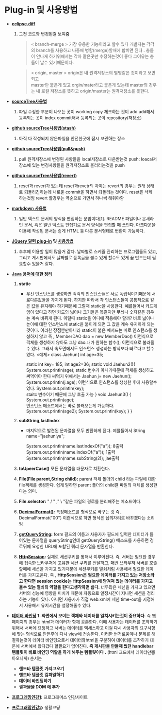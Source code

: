 Plug-in 및 사용방법
===

*  **[eclipse.diff](http://mainia.tistory.com/1273)**
    1. 그전 코드와 변경된걸 보여줌
        > < branch-merge >
가장 유용한 기능이라고 할수 있다
개발자는 각각의 branch를 사용하고 나중에 병함(merge)할때에 합치면 된다 . 충돌이 안나게 하기위해서는 각자 맡은곳만 수정하는것이 좋다 그이유는 충돌이 날수 있기때문이다.

        >< origin, master >
origin은 내 원격저장소의 별명같은 것이라고 보면 되고  
master만  붙은게 있고 orgin/mater라고 붙은게 있는데 master의 경우는 내 로컬 저장소를 뜻하고 origin/master는 원격저장소를 뜻한다.


* **[sourceTree사용법](https://www.evernote.com/shard/s3/sh/128acb97-d3c5-4eda-aa1b-c71ecd2f3a15/54a14ebd5d4ce7507bf78e5af640d0e9)**
  1. 파일 수정한 부분이 나오는 곳이 working copy 체크하는 것이 add  add해서 등록되는 곳이 index  commit해서 등록되는 곳이 repository(저장소)
* **[github sourceTree사용법(stash)](https://opentutorials.org/course/1492/8121)**
  1. 아직 다 작성되지 않은파일을 안전한곳에 잠시 보관하는 장소

* **[github sourceTree사용법(pull&push)](https://opentutorials.org/course/1492/8117)**
  1. pull 원격저장소에 변경된 사항들을 local저장소로 다운받는것
push: loacal저장소에 있는 변경사항들을 원격저장소로 올리리는것을 push

* **[github sourceTree사용법(revert)](https://opentutorials.org/course/1492/8044)**
  1. reset과 revert가 있는데 reset과revetr의 차이는 revert의 경우는 원래 상태로 되돌리긴하는데 새로운 commit을 하면서 되돌리는 것이다. reset은 삭제 하는것임
revert 할경우는 역순으로 가면서 하나씩 해줘야함

* **[markdown 사용법](https://www.evernote.com/shard/s3/sh/128acb97-d3c5-4eda-aa1b-c71ecd2f3a15/54a14ebd5d4ce7507bf78e5af640d0e9)**
  1. 일반 텍스트 문서의 양식을 편집하는 문법이다[1]. README 파일이나 온새라인 문서, 혹은 일반 텍스트 편집기로 문서 양식을 편집할 때 쓰인다. 마크다운을 이용해 작성된 문서는 쉽게 HTML 등 다른 문서형태로 변환이 가능하다.
* **[JQuery 달력  plug-in](https://translate.google.co.kr/translate?hl=ko&sl=en&u=https://www.jqueryscript.net/tags.php%3F/Calendar/&prev=search) 및 [사용방법](http://iwbtbitj.tistory.com/98)**
  1. 추후에 이용할 일이 많을거 같다. 날짜별로 스케쥴 관리하는 프로그램들도 있고, 그리고 게시판에서도 날짜별로 등록글을 볼수 있게 할수도 있게 끔 만드는데 필요할수 있을거 같다.
* **[Java  용어에 대한 정리 ](http://rockdrumy.tistory.com/214)**
  1. **static**
      * 우선 인스턴스를 생성하면 각각의 인스턴스들은 서로 독립적이기때문에 서로다른값들을 가지게 된다. 하지만 따라서 각 인스턴스들이 공통적으로 같은 값을 유지해야 하기때문에 그럴때 static을 사용한다.
      예를들어서 카드게임이 있다고 하면 카드의 넓이나 크기들은 똑같지만 무늬나 숫자같은 경우는 계속 바뀌게 된다. 이럴때  static을 어디에 적용해야 할까? 바로 넓이나 높이에 대한 인스턴스에 static을 붙이게 되면  그 값을 계속 유지하게 되는 것이다.  이러한 장점뿐만아니라 static이 붙은 메서드는 따로 인스턴스를 생성하지 않고  즉 , MemberDAO dao = new MemberDao() 이런식으로 객체를 생성하지 않아도 그냥 dao.내가 원하는 함수(); 이런식으로 불러올수 있다.
      그래서 속도면에서도  인스턴스 생성하는 방식보다 빠르다고 할수 있다.
<예제>
        class Jaehun{
        int age=35;

        static int key= 185;
        int age2=36;
        static void Jaehun2(){
        System.out.println(age);
        static 변수가 아니기때문에 객체를 생성하고 써먹어야 한다 써먹기 위해서는
        Jaehun j= new Jaehun();
        System.out.println(j.age);
        이런식으로 인스턴스를 생성한 후에 사용할수 있다.
        System.out.println(key);  
        staitc 변수이기 때문에 그냥 호출 가능
        }
        void Jaehun3() {
        System.out.println(age);  
        인스턴스 메소드에서는 바로 불러오는게 가능하다.
        System.out.println(age2);
        System.out.println(key);
        	}
        }
  2. **subString,lastIndex**
      *  마지막으로 발견된 문자열을 모두 반환하게 된다. 예를들어서
            String name="jaehuniya";

            System.out.println(name.lastIndexOf("a"));  8출력
            System.out.println(name.indexOf("a"));  1출력
            System.out.println(name.subString(2));  jae출력

  3. **toUpeerCase()** 모든 문자열을 대문자로 치환한다.
  4. **File(File parent,String child):** parent 객체 폴더의 child 라는 파일에 대한 file객체를 생성한다. 쉽게 말하면 parent 폴더의 child랄 파일의 객체를 생성한다는 의미.
  5. **File.selector:** " / " ," \ "같은 파일의 경로를 분리해주는 메소드이다.
  6. **[DecimalFormat()](http://javafactory.tistory.com/1225):** 특정메소드를  형식으로 바꾸는 것 즉, DecimalFormat("00") 이런식으로 하면 형식은 십의자리로 바꾸겠다는 소리임
  7. **[getQueryString](https://way2java.com/servlets/request-getquerystring-method-example-servlets/):** form 필드의 이름과 사용자가 필드에 입력한 데이터가 들어있는 문자열을 queryString인데 getQueryString() 메소드를 사용하면 경로뒤에 요청한 URL에 포함된 쿼리 문자열을 반환한다.
  8. **[HttpSession](http://genesis8.tistory.com/220):** 실제로 세션쿠키를 통해서 이루어진다. 즉, 서버는 필요한 경우에 접속한 브라우저에 고유한 세션 쿠키를 전달하고, 매번 브라우저 서버를 호출할때에 세션을 가지고 있기때문에 세션쿠키를 열쇠처럼 사용해서 필요한 데이터를 가지고온다. 즉 , **HttpSession은 필요한 데이터를 가지고 있는 저장소라고 한다면 session cookie는 HttpSession에 담겨져 있는 데이터를 가지고 올수 있는 열쇠의 역할을 한다고생각하면 쉽다.** 너무많은 세션을 가지고 있으면 서버의 성능에 영향을 미치기 때문에 자동으로 일정시간이 지나면 세션을 정리하는 기능이 있다. 아니면 사용자가 직접 web.xml에 세션 time-out을 지정해서 사용해서 유지시간을 설정해줄수 있다.

* **[데이터 바인딩](https://m.blog.naver.com/PostView.nhn?blogId=yjkang23&logNo=80040165420&proxyReferer=https%3A%2F%2Fwww.google.co.kr%2F)**
    **1. 화면에서 보이는 객체와 데이터를 일치시키는것이 중요하다.**
  즉 웹페이지의 경우는 html과 데이터가 함께 공존한다. 이때 사용자는 데이터를 조작하기 위해서 서버에 요청하고 서버는 데이터를 엑세스하고 이걸 다시 사용자의 요구사항에 맞는 형식으로 만든후에 다시 view에 전송한다. 이러한 번거로움이나 문제를 해결하는것이 데이터 바인딩으로서 데이터와html을 구분하여 데이터를 조작하기 대문에 서버에서 왔다갔다 할필요가 없어진다. **즉 게시판을 만들때 썼던 handlebar 템플릿이 바로 바인딩 역할을 하게 해주는 템플릿이다 .** (html 크드에서 데이터만뽑아오니까)
  순서는
  * **핸드바 템플릿 가지고오기**
  * **핸드바 템플릿 컴파일하기**
  * **데이터 바인딩하기**
  * **결과물을 DOM 에 추가**
* **[프로그래밍인강1](https://programmers.co.kr/learn/courses/2):**  프로그래머스 인강사이트
* **[프로그래밍인강2](https://opentutorials.org/course/1):** 생활코딩
